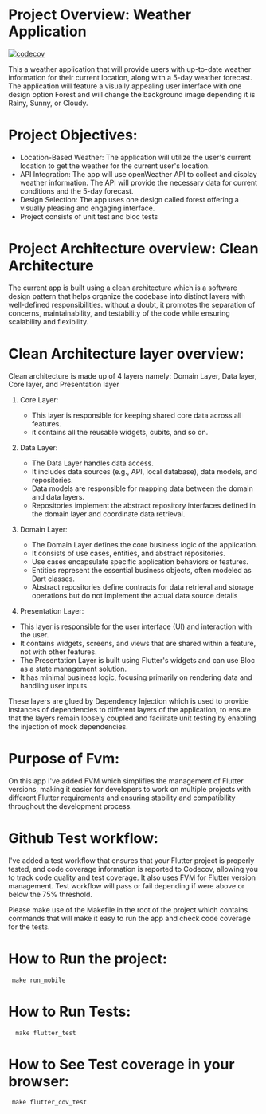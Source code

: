 
# Project Overview: Weather Application

[![codecov](https://codecov.io/gh/MrBooi/flutter_technical_test/main/develop/graph/badge.svg?token=S7FSV6FZ58)](https://codecov.io/gh/MrBooi/flutter_technical_test)

This a weather application that will provide users with up-to-date weather information for their current location, along with a 5-day weather forecast. The application will feature a visually appealing user interface with one design option Forest and will change the background image depending it is Rainy, Sunny, or Cloudy.

# Project Objectives:

 - Location-Based Weather: The application will utilize the user's current location to get the weather for the current user's location.
 - API Integration: The app will use openWeather API to collect and display weather information. The API will provide the necessary data for current conditions and the 5-day forecast.
 - Design Selection: The app uses one design called forest offering a visually pleasing and engaging interface.
 - Project consists of unit test and bloc tests
  

# Project Architecture overview: Clean Architecture

The current app is built using a clean architecture which is a software design pattern that helps organize the codebase into distinct layers with well-defined responsibilities. without a doubt, it promotes the separation of concerns, maintainability, and testability of the code while ensuring scalability and flexibility.

# Clean Architecture layer overview:

Clean architecture is made up of 4 layers namely: Domain Layer, Data layer, Core layer, and Presentation layer

1. Core Layer:
   - This layer is responsible for keeping shared core data across all features.
   - it contains all the reusable widgets, cubits, and so on.

2. Data Layer:
    - The Data Layer handles data access.
    - It includes data sources (e.g., API, local database), data models, and repositories.
    - Data models are responsible for mapping data between the domain and data layers.
    - Repositories implement the abstract repository interfaces defined in the domain layer and coordinate data retrieval.

3. Domain Layer: 
    - The Domain Layer defines the core business logic of the application.
    - It consists of use cases, entities, and abstract repositories.
    - Use cases encapsulate specific application behaviors or features.
    - Entities represent the essential business objects, often modeled as Dart classes.
    - Abstract repositories define contracts for data retrieval and storage operations but do not implement the actual data  source details
  
4.  Presentation Layer:
   - This layer is responsible for the user interface (UI) and interaction with the user.
   - It contains widgets, screens, and views that are shared within a feature, not with other features.
   - The Presentation Layer is built using Flutter's widgets and can use Bloc as a state management solution.
   - It has minimal business logic, focusing primarily on rendering data and handling user inputs.
    

These layers are glued by Dependency Injection which is used to provide instances of dependencies to different layers of the application, to ensure that the layers remain loosely coupled and facilitate unit testing by enabling the injection of mock dependencies.

# Purpose of Fvm:

On this app I've added FVM  which simplifies the management of Flutter versions, making it easier for developers to work on multiple projects with different Flutter requirements and ensuring stability and compatibility throughout the development process.

# Github Test workflow:

I've added a test workflow that ensures that your Flutter project is properly tested, and code coverage information is reported to Codecov, allowing you to track code quality and test coverage. It also uses FVM for Flutter version management. Test workflow will pass or fail depending if were above or below the 75% threshold.


Please make use of the Makefile in the root of the project which contains commands that will make it easy to run the app and check code coverage for the tests.

# How to Run the project:

```
 make run_mobile
```

# How to Run Tests:

```
  make flutter_test
```
# How to See Test coverage in your browser:

```                                      
 make flutter_cov_test
```

